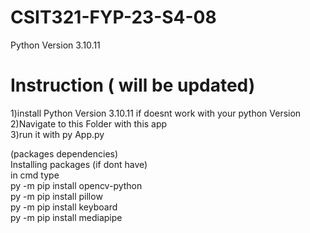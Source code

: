 # CSIT321-FYP-23-S4-08

Python Version 3.10.11



# Instruction ( will be updated) <br />
1)install Python Version 3.10.11 if doesnt work with your python Version <br />
2)Navigate to this Folder with this app  <br />
3)run it with py App.py <br />

(packages dependencies)<br />
Installing packages (if dont have)<br />
in cmd type <br />
py -m pip install opencv-python <br />
py -m pip install pillow <br />
py -m pip install keyboard <br />
py -m pip install mediapipe <br />
